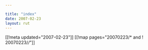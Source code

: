 ```yaml
---

title: "index"
date: 2007-02-23
layout: rut
---
```


[[!meta updated="2007-02-23"]]
[[!map pages="20070223/* and ! 20070223/*/*"]]
